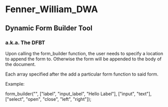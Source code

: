 # Fenner_William_DWA

## Dynamic Form Builder Tool
### a.k.a. The DFBT


Upon calling the form_builder function, the user needs to specify a location to append the form to. Otherwise the form will be appended to the body of the document.

Each array specified after the add a particular form function to said form.

Example: 

form_builder("",
["label", "input_label", "Hello Label"],
["input", "text"], 
["select", "open", "close", "left", "right"]);
